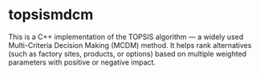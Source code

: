 # topsismdcm
This is a C++ implementation of the TOPSIS algorithm — a widely used Multi-Criteria Decision Making (MCDM) method. It helps rank alternatives (such as factory sites, products, or options) based on multiple weighted parameters with positive or negative impact.
